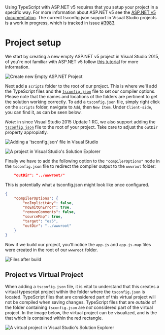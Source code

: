 Using TypeScript with ASP.NET v5 requires that you setup your project in a specific way.
For more information about ASP.NET v5 see the [ASP.NET v5 documentation](http://docs.asp.net/en/latest/conceptual-overview/index.html).
The current tsconfig.json support in Visual Studio projects is a work in progress, which is tracked in issue [#3983](https://github.com/Microsoft/TypeScript/issues/3983).

# Project setup

We start by creating a new empty ASP.NET v5 project in Visual Studio 2015, of you're not familiar with ASP.NET v5 follow [this tutorial](http://docs.asp.net/en/latest/tutorials/your-first-aspnet-application.html) for more information.

 ![Create new Empty ASP.NET Project](https://raw.githubusercontent.com/wiki/Microsoft/TypeScript/aspnet-screenshots/new-project.png)
 
Next add a `scripts` folder to the root of our project.
This is where we'll add the TypeScript files and the [`tsconfig.json`](tsconfig.json.md) file to set our compiler options. 
Please note that the names and locations of the folders are pertinent to get the solution working correctly.
To add a `tsconfig.json` file, simply right click on the `scripts` folder, navigate to `Add`, then `New Item`.
Under `Client-side`, you can find it, as can be seen below.

*Note:* in since Visual Studio 2015 Update 1 RC, we also support adding the [`tsconfig.json`](tsconfig.json.md) file
to the root of your project. Take care to adjust the `outDir` property appropiatly.

![Adding a 'tsconfig.json' file in Visual Studio](https://raw.githubusercontent.com/wiki/Microsoft/TypeScript/aspnet-screenshots/add-tsconfig.png)
 
![A project in Visual Studio's Solution Explorer](https://raw.githubusercontent.com/wiki/Microsoft/TypeScript/aspnet-screenshots/project.png)

Finally we have to add the following option to the `"compilerOptions"` node in the `tsconfig.json` file to redirect the compiler output to the `wwwroot` folder:

```json
    "outDir": "../wwwroot/"
```

This is potentially what a tsconfig.json might look like once configured.

```json
{
    "compilerOptions": {
        "noImplicitAny": false,
        "noEmitOnError": true,
        "removeComments": false,
        "sourceMap": true,
        "target": "es5",
        "outDir": "../wwwroot"
    }
}
```

Now if we build our project, you'll notice the `app.js` and `app.js.map` files were created in the root of our `wwwroot` folder.

![Files after build](https://raw.githubusercontent.com/wiki/Microsoft/TypeScript/aspnet-screenshots/postbuild.png)

## Project vs Virtual Project

When adding a `tsconfig.json` file, it is vital to understand that this creates a virtual typescript project within the folder where the `tsconfig.json` is located.
TypeScript files that are considered part of this virtual project will not be compiled when saving changes.
TypeScript files that are *outside* of the folder containing `tsconfig.json` are *not* considered part of the virtual project.
In the image below, the virtual project can be visualized, and is the that which is contained within the red rectangle.

![A virtual project in Visual Studio's Solution Explorer](https://raw.githubusercontent.com/wiki/Microsoft/TypeScript/aspnet-screenshots/virtual-project.png)
